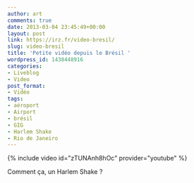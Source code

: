 ```yaml
---
author: art
comments: true
date: 2013-03-04 23:45:49+00:00
layout: post
link: https://irz.fr/video-bresil/
slug: video-bresil
title: 'Petite vidéo depuis le Brésil '
wordpress_id: 1438448916
categories:
- Liveblog
- Video
post_format:
- Vidéo
tags:
- aéroport
- Airport
- brésil
- GIG
- Harlem Shake
- Rio de Janeiro
---
```


{% include video id="zTUNAnh8hOc" provider="youtube" %}

Comment ça, un Harlem Shake ?
